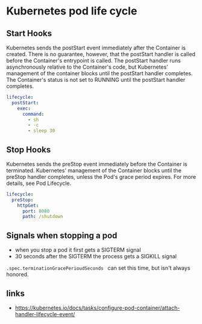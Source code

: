 # Kubernetes pod life cycle

## Start Hooks

Kubernetes sends the postStart event immediately after the Container is created. There is no guarantee, however, that the postStart handler is called before the Container's entrypoint is called. The postStart handler runs asynchronously relative to the Container's code, but Kubernetes' management of the container blocks until the postStart handler completes. The Container's status is not set to RUNNING until the postStart handler completes.

```yaml
lifecycle:
  postStart:
    exec:
      command:
        - sh
        - -c
        - sleep 30
```

## Stop Hooks

Kubernetes sends the preStop event immediately before the Container is terminated. Kubernetes' management of the Container blocks until the preStop handler completes, unless the Pod's grace period expires. For more details, see Pod Lifecycle.

```yaml
lifecycle:
  preStop:
    httpGet:
      port: 8080
      path: /shutdown
```

## Signals when stopping a pod
* when you stop a pod it first gets a SIGTERM signal
* 30 seconds after the SIGTERM  the process gets a SIGKILL signal

`.spec.terminationGracePerioudSeconds `  can set this time, but isn't always honored.


## links
* https://kubernetes.io/docs/tasks/configure-pod-container/attach-handler-lifecycle-event/
